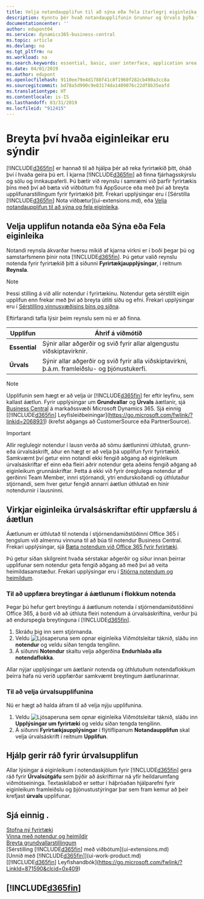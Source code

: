 ```yaml
---
title: Velja notandaupplifun til að sýna eða fela ítarlegri eiginleika | Microsoft Docs
description: Kynntu þér hvað notandaupplifunin Grunnur og Úrvals þýða fyrir notandaviðmótið, notkunarsvið og fyrirtækið þitt.
documentationcenter: ''
author: edupont04
ms.service: dynamics365-business-central
ms.topic: article
ms.devlang: na
ms.tgt_pltfrm: na
ms.workload: na
ms.search.keywords: essential, basic, user interface, application area, experience
ms.date: 04/01/2019
ms.author: edupont
ms.openlocfilehash: 9110ee79e4d1788f41c8f1960f282cb490a3cc8a
ms.sourcegitcommit: bd78a5d990c9e83174da1409076c22df8b35eafd
ms.translationtype: HT
ms.contentlocale: is-IS
ms.lasthandoff: 03/31/2019
ms.locfileid: "912415"
---
```

# <a name="changing-which-features-are-displayed"></a>Breyta því hvaða eiginleikar eru sýndir
[!INCLUDE[d365fin](includes/d365fin_md.md)] er hannað til að hjálpa þér að reka fyrirtækið þitt, óháð því í hvaða geira þú ert. Í kjarna [!INCLUDE[d365fin](includes/d365fin_md.md)] að finna fjárhagsskýrslu og sölu og innkaupaferli. Þú bætir við reynslu í samræmi við þarfir fyrirtækis þíns með því að bæta við viðbótum frá AppSource eða með því að breyta upplifunarstillingum fyrir fyrirtækið þitt. Frekari upplýsingar eru í [Sérstilla [!INCLUDE[d365fin](includes/d365fin_md.md)] Nota viðbætur](ui-extensions.md), eða [Velja notandaupplifun til að sýna og fela eiginleika](ui-experiences.md#choosing-a-user-experience-to-show-or-hide-features).

## <a name="choosing-a-user-experience-to-show-or-hide-features"></a>Velja upplifun notanda eða Sýna eða Fela eiginleika
Notandi reynsla ákvarðar hversu mikið af kjarna virkni er í boði þegar þú og samstarfsmenn þínir nota [!INCLUDE[d365fin](includes/d365fin_md.md)]. Þú getur valið reynslu notenda fyrir fyrirtækið þitt á síðunni **Fyrirtækjaupplýsingar**, í reitnum **Reynsla**.

> [!NOTE]  
> Þessi stilling á við allir notendur í fyrirtækinu. Notendur geta sérstillt eigin upplifun enn frekar með því að breyta útliti síðu og efni. Frekari upplýsingar eru í [Sérstilling vinnusvæðisins þíns og síðna](ui-personalization-user.md).  

Eftirfarandi tafla lýsir þeim reynslu sem nú er að finna.

| Upplifun | Áhrif á viðmótið |
| --- | --- |
| **Essential** |Sýnir allar aðgerðir og svið fyrir allar algengustu viðskiptavirknir.|
| **Úrvals** |Sýnir allar aðgerðir og svið fyrir alla viðskiptavirkni, þ.á.m. framleiðslu- og þjónustukerfi.|

> [!NOTE]  
> Upplifunin sem hægt er að velja úr [!INCLUDE[d365fin](includes/d365fin_md.md)] fer eftir leyfinu, sem kallast áætlun. Fyrir upplýsingar um **Grundvallar** og **Úrvals** áætlanir, sjá [Business Central](https://go.microsoft.com/fwlink/?linkid=870242) á markaðssvæði Microsoft Dynamics 365. Sjá einnig [[!INCLUDE[d365fin](includes/d365fin_md.md)] Leyfisleiðbeiningar](https://go.microsoft.com/fwlink/?linkid=2068931) (krefst aðgangs að CustomerSource eða PartnerSource).

> [!IMPORTANT]  
> Allir reglulegir notendur í lausn verða að sömu áætluninni úthlutað, grunn- eða úrvalsáskrift, áður en hægt er að velja þá upplifun fyrir fyrirtækið. Samkvæmt því getur einn notandi ekki fengið aðgang að eiginleikum úrvalsáskriftar ef einn eða fleiri aðrir notendur geta aðeins fengið aðgang að eiginleikum grunnáskriftar. Þetta á ekki við fyrir óreglulega notendur af gerðinni Team Member, innri stjórnandi, ytri endurskoðandi og úthlutaður stjórnandi, sem hver getur fengið annarri áætlun úthlutað en hinir notendurnir í lausninni.

## <a name="enabling-premium-features-after-upgrading-a-plan"></a>Virkjar eiginleika úrvalsáskriftar eftir uppfærslu á áætlun
Áætlunum er úthlutað til notenda í stjórnendamiðstöðinni Office 365 í tengslum við almennu vinnuna til að búa til notendur Business Central. Frekari upplýsingar, sjá [Bæta notendum við Office 365 fyrir fyrirtæki](https://support.office.com/en-us/article/Add-users-to-Office-365-for-business-435ccec3-09dd-4587-9ebd-2f3cad6bc2bc).

Þú getur síðan skilgreint hvaða sérstakar aðgerðir og síður innan þeirrar upplifunar sem notendur geta fengið aðgang að með því að veita heimildasamstæður. Frekari upplýsingar eru í [Stjórna notendum og heimildum](ui-how-users-permissions.md).

### <a name="to-update-plan-changes-in-users-groups"></a>Til að uppfæra breytingar á áætlunum í flokkum notenda
Þegar þú hefur gert breytingu á áætlunum notenda í stjórnendamiðstöðinni Office 365, á borð við að úthluta fleiri notendum á úrvalsáskriftina, verður þú að endurspegla breytinguna í [!INCLUDE[d365fin](includes/d365fin_md.md)].

1. Skráðu þig inn sem stjórnanda.
2. Veldu ![Ljósaperuna sem opnar eiginleika Viðmótsleitar](media/ui-search/search_small.png "Segðu mér hvað þú vilt gera") táknið, sláðu inn **notendur** og veldu síðan tengda tengilinn.
3. Á síðunni **Notendur** skaltu velja aðgerðina **Endurhlaða alla notendaflokka**.

Allar nýjar upplýsingar um áætlanir notenda og úthlutuðum notendaflokkum þeirra hafa nú verið uppfærðar samkvæmt breytingum áætlunarinnar.

### <a name="to-select-the-premium-experience"></a>Til að velja úrvalsupplifunina
Nú er hægt að halda áfram til að velja nýju upplifunina.
1. Veldu ![Ljósaperuna sem opnar eiginleika Viðmótsleitar](media/ui-search/search_small.png "Segðu mér hvað þú vilt gera") táknið, sláðu inn **Upplýsingar um fyrirtæki** og veldu síðan tengda tengilinn.
2. Á síðunni **Fyrirtækjaupplýsingar** í flýtiflipanum **Notandaupplifun** skal velja úrvalsáskrift í reitnum **Upplifun**.

## <a name="help-assumes-premium-experience"></a>Hjálp gerir ráð fyrir úrvalsupplifun
Allar lýsingar á eiginleikum í notendaskjölum fyrir [!INCLUDE[d365fin](includes/d365fin_md.md)] gera ráð fyrir **Úrvalsútgáfu** sem þýðir að áskriftirnar ná yfir heildarumfang viðmótseininga. Textaskilaboð er settur í háþróaðan hjálparefni fyrir eiginleikum framleiðslu og þjónustustýringar þar sem fram kemur að þeir krefjast **úrvals** upplifunar.

## <a name="see-also"></a>Sjá einnig .
[Stofna ný fyrirtæki](about-new-company.md)  
[Vinna með notendur og heimildir](ui-how-users-permissions.md)    
[Breyta grundvallarstillingum](ui-change-basic-settings.md)  
[Sérstilling [!INCLUDE[d365fin](includes/d365fin_md.md)] með viðbótum](ui-extensions.md)  
[Unnið með [!INCLUDE[d365fin](includes/d365fin_md.md)]](ui-work-product.md)  
[[!INCLUDE[d365fin](includes/d365fin_md.md)] Leyfishandbók](https://go.microsoft.com/fwlink/?LinkId=871590&clcid=0x409)

## [!INCLUDE[d365fin](includes/free_trial_md.md)]  
